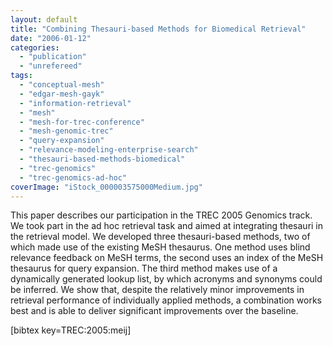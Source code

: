 ```yaml
---
layout: default
title: "Combining Thesauri-based Methods for Biomedical Retrieval"
date: "2006-01-12"
categories:
  - "publication"
  - "unrefereed"
tags:
  - "conceptual-mesh"
  - "edgar-mesh-gayk"
  - "information-retrieval"
  - "mesh"
  - "mesh-for-trec-conference"
  - "mesh-genomic-trec"
  - "query-expansion"
  - "relevance-modeling-enterprise-search"
  - "thesauri-based-methods-biomedical"
  - "trec-genomics"
  - "trec-genomics-ad-hoc"
coverImage: "iStock_000003575000Medium.jpg"
---
```


This paper describes our participation in the TREC 2005 Genomics track. We took part in the ad hoc retrieval task and aimed at integrating thesauri in the retrieval model. We developed three thesauri-based methods, two of which made use of the existing MeSH thesaurus. One method uses blind relevance feedback on MeSH terms, the second uses an index of the MeSH thesaurus for query expansion. The third method makes use of a dynamically generated lookup list, by which acronyms and synonyms could be inferred. We show that, despite the relatively minor improvements in retrieval performance of individually applied methods, a combination works best and is able to deliver significant improvements over the baseline.

\[bibtex key=TREC:2005:meij\]
